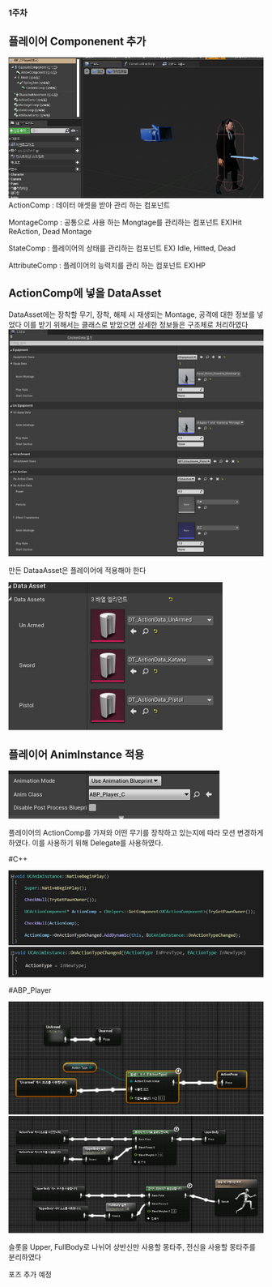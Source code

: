 ### 1주차
## 플레이어 Componenent 추가
![File](Image/file.png)
ActionComp : 데이터 애셋을 받아 관리 하는 컴포넌트

MontageComp : 공통으로 사용 하는 Mongtage를 관리하는 컴포넌트 EX)Hit ReAction, Dead Montage

StateComp : 플레이어의 상태를 관리하는 컴포넌트 EX) Idle, Hitted, Dead

AttributeComp : 플레이어의 능력치를 관리 하는 컴포넌트 EX)HP

## ActionComp에 넣을 DataAsset
DataAsset에는 장착할 무기, 장착, 해제 시 재생되는 Montage, 공격에 대한 정보를 넣었다
이를 받기 위해서는 클래스로 받았으면 상세한 정보들은 구조체로 처리하였다
![Data Asset](Image/DataAsset.png)

만든 DataaAsset은 플레이어에 적용해야 한다


![Action Comp Data Asset](Image/ActionComp_DataAsset.png)



## 플레이어 AnimInstance 적용
![Anim Instatnce](Image/AnimInstatnce.png)

플레이어의 ActionComp를 가져와 어떤 무기를 장착하고 있는지에 따라 모션 변경하게 하였다.
이를 사용하기 위해 Delegate를 사용하였다.

#C++


![Anim Instatnce Native Begin Play](Image/AnimInstatnce_NativeBeginPlay.png)
![Anim Instatnce On Action Type](Image/AnimInstatnce_OnActionType.png)


#ABP_Player


![A B P Player](Image/ABPPlayer.png)
![A B P Player Action Pose](Image/ABPPlayer_ActionPose.png)


슬롯을 Upper, FullBody로 나뉘어 상반신만 사용할 몽타주, 전신을 사용할 몽타주를 분리하였다

포즈 추가 예정



